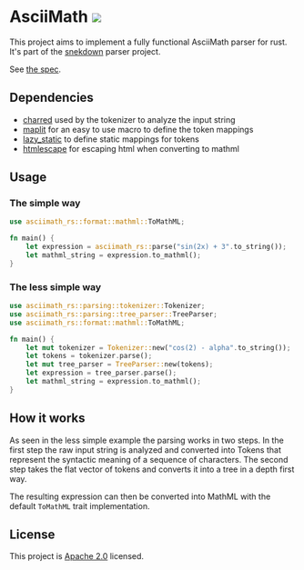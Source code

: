 # AsciiMath ![](https://img.shields.io/discord/729250668162056313)

This project aims to implement a fully functional AsciiMath parser for rust.
It's part of the [snekdown](https://github.com/trivernis/snekdown) parser project.

See [the spec](http://asciimath.org/).

## Dependencies

- [charred](https://crates.io/crates/charred) used by the tokenizer to analyze the input string
- [maplit](https://crates.io/crates/maplit) for an easy to use macro to define the token mappings
- [lazy_static](https://crates.io/crates/lazy_static) to define static mappings for tokens
- [htmlescape](https://crates.io/crates/htmlescape) for escaping html when converting to mathml

## Usage

### The simple way

```rust
use asciimath_rs::format::mathml::ToMathML;

fn main() {
    let expression = asciimath_rs::parse("sin(2x) + 3".to_string());
    let mathml_string = expression.to_mathml();
}
```

### The less simple way

```rust
use asciimath_rs::parsing::tokenizer::Tokenizer;
use asciimath_rs::parsing::tree_parser::TreeParser;
use asciimath_rs::format::mathml::ToMathML;

fn main() {
    let mut tokenizer = Tokenizer::new("cos(2) - alpha".to_string());
    let tokens = tokenizer.parse();
    let mut tree_parser = TreeParser::new(tokens);
    let expression = tree_parser.parse();
    let mathml_string = expression.to_mathml();
}
```

## How it works

As seen in the less simple example the parsing works in two steps.
In the first step the raw input string is analyzed and converted into Tokens that represent
the syntactic meaning of a sequence of characters. 
The second step takes the flat vector of tokens and converts it into a tree in a depth first way.

The resulting expression can then be converted into MathML with the default `ToMathML` trait implementation.

## License

This project is [Apache 2.0](https://github.com/Trivernis/asciimath-rs/blob/main/LICENSE) licensed.